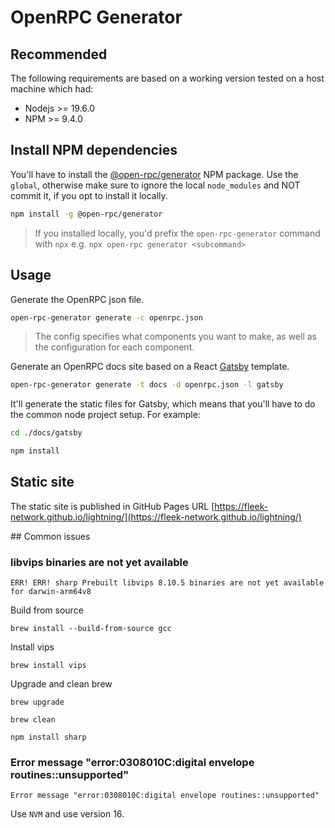 # OpenRPC Generator

## Recommended

The following requirements are based on a working version tested on a host machine which had:

- Nodejs >= 19.6.0
- NPM >= 9.4.0

## Install NPM dependencies

You'll have to install the [@open-rpc/generator](https://www.npmjs.com/package/@open-rpc/generator) NPM package. Use the `global`, otherwise make sure to ignore the local `node_modules` and NOT commit it, if you opt to install it locally.

```sh
npm install -g @open-rpc/generator
```

> If you installed locally, you'd prefix the `open-rpc-generator` command with `npx` e.g. `npx open-rpc generator <subcommand>` 

## Usage

Generate the OpenRPC json file.

```sh
open-rpc-generator generate -c openrpc.json
```

> The config specifies what components you want to make, as well as the configuration for each component.

Generate an OpenRPC docs site based on a React [Gatsby](https://github.com/gatsbyjs) template.

```sh
open-rpc-generator generate -t docs -d openrpc.json -l gatsby
```

It'll generate the static files for Gatsby, which means that you'll have to do the common node project setup. For example:

```sh
cd ./docs/gatsby

npm install
```

## Static site

The static site is published in GitHub Pages URL [https://fleek-network.github.io/lightning/](https://fleek-network.github.io/lightning/)

## Common issues

### libvips binaries are not yet available

```
ERR! ERR! sharp Prebuilt libvips 8.10.5 binaries are not yet available for darwin-arm64v8
```

Build from source

```
brew install --build-from-source gcc
```

Install vips

```
brew install vips
```

Upgrade and clean brew

```
brew upgrade
```

```
brew clean
```

```
npm install sharp
```

### Error message "error:0308010C:digital envelope routines::unsupported"

```
Error message "error:0308010C:digital envelope routines::unsupported"
```

Use `NVM` and use version 16.
